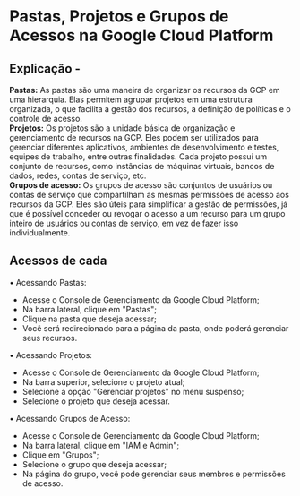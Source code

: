 # Pastas, Projetos e Grupos de Acessos na Google Cloud Platform
## Explicação -

<b>Pastas:</b> As pastas são uma maneira de organizar os recursos da GCP em uma hierarquia. Elas permitem agrupar projetos em uma estrutura organizada, o que facilita a gestão dos recursos, a definição de políticas e o controle de acesso.
<br>
<b>Projetos:</b> Os projetos são a unidade básica de organização e gerenciamento de recursos na GCP. Eles podem ser utilizados para gerenciar diferentes aplicativos, ambientes de desenvolvimento e testes, equipes de trabalho, entre outras finalidades. Cada projeto possui um conjunto de recursos, como instâncias de máquinas virtuais, bancos de dados, redes, contas de serviço, etc.
<br>
<b>Grupos de acesso:</b> Os grupos de acesso são conjuntos de usuários ou contas de serviço que compartilham as mesmas permissões de acesso aos recursos da GCP. Eles são úteis para simplificar a gestão de permissões, já que é possível conceder ou revogar o acesso a um recurso para um grupo inteiro de usuários ou contas de serviço, em vez de fazer isso individualmente.

## Acessos de cada
• Acessando Pastas:
- Acesse o Console de Gerenciamento da Google Cloud Platform;
- Na barra lateral, clique em "Pastas";
- Clique na pasta que deseja acessar;
- Você será redirecionado para a página da pasta, onde poderá gerenciar seus recursos.

• Acessando Projetos:
- Acesse o Console de Gerenciamento da Google Cloud Platform;
- Na barra superior, selecione o projeto atual;
- Selecione a opção "Gerenciar projetos" no menu suspenso;
- Selecione o projeto que deseja acessar.

• Acessando Grupos de Acesso:
- Acesse o Console de Gerenciamento da Google Cloud Platform;
- Na barra lateral, clique em "IAM e Admin";
- Clique em "Grupos";
- Selecione o grupo que deseja acessar;
- Na página do grupo, você pode gerenciar seus membros e permissões de acesso.
